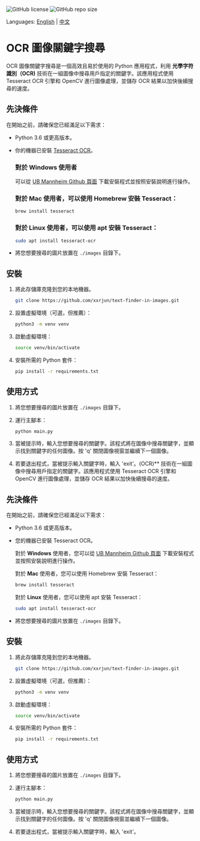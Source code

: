 ![GitHub license](https://img.shields.io/github/license/xxrjun/text-finder-in-images) ![GitHub repo size](https://img.shields.io/github/repo-size/xxrjun/text-finder-in-images)

Languages: [English](README.md) | [中文](translations/README-zh.md)

# OCR 圖像關鍵字搜尋

OCR 圖像關鍵字搜尋是一個高效且易於使用的 Python 應用程式，利用 **光學字符識別（OCR)** 技術在一組圖像中搜尋用戶指定的關鍵字。該應用程式使用 Tesseract OCR 引擎和 OpenCV 進行圖像處理，並儲存 OCR 結果以加快後續搜尋的速度。

## 先決條件

在開始之前，請確保您已經滿足以下需求：

- Python 3.6 或更高版本。
- 你的機器已安裝 [Tesseract OCR](https://github.com/tesseract-ocr/tesseract)。

  ### 對於 **Windows** 使用者

  可以從 [UB Mannheim Github 頁面](https://github.com/UB-Mannheim/tesseract/wiki) 下載安裝程式並按照安裝說明進行操作。

  ### 對於 **Mac** 使用者，可以使用 Homebrew 安裝 Tesseract：

  ```bash
  brew install tesseract
  ```

  ### 對於 **Linux** 使用者，可以使用 apt 安裝 Tesseract：

  ```bash
  sudo apt install tesseract-ocr
  ```

- 將您想要搜尋的圖片放置在 `./images` 目錄下。

## 安裝

1. 將此存儲庫克隆到您的本地機器。

   ```bash
   git clone https://github.com/xxrjun/text-finder-in-images.git
   ```

2. 設置虛擬環境（可選，但推薦）：

   ```bash
   python3 -m venv venv
   ```

3. 啟動虛擬環境：

   ```bash
   source venv/bin/activate
   ```

4. 安裝所需的 Python 套件：

   ```bash
   pip install -r requirements.txt
   ```

## 使用方式

1. 將您想要搜尋的圖片放置在 `./images` 目錄下。
2. 運行主腳本：

   ```bash
   python main.py
   ```

3. 當被提示時，輸入您想要搜尋的關鍵字。該程式將在圖像中搜尋關鍵字，並顯示找到關鍵字的任何圖像。按 'q' 關閉圖像視窗並繼續下一個圖像。

4. 若要退出程式，當被提示輸入關鍵字時，輸入 'exit'。(OCR)\*\* 技術在一組圖像中搜尋用戶指定的關鍵字。該應用程式使用 Tesseract OCR 引擎和 OpenCV 進行圖像處理，並儲存 OCR 結果以加快後續搜尋的速度。

## 先決條件

在開始之前，請確保您已經滿足以下需求：

- Python 3.6 或更高版本。
- 您的機器已安裝 Tesseract OCR。

  對於 **Windows** 使用者，您可以從 [UB Mannheim Github 頁面](https://github.com/UB-Mannheim/tesseract/wiki) 下載安裝程式並按照安裝說明進行操作。

  對於 **Mac** 使用者，您可以使用 Homebrew 安裝 Tesseract：

  ```bash
  brew install tesseract
  ```

  對於 **Linux** 使用者，您可以使用 apt 安裝 Tesseract：

  ```bash
  sudo apt install tesseract-ocr
  ```

- 將您想要搜尋的圖片放置在 `./images` 目錄下。

## 安裝

1. 將此存儲庫克隆到您的本地機器。

   ```bash
   git clone https://github.com/xxrjun/text-finder-in-images.git
   ```

2. 設置虛擬環境（可選，但推薦）：

   ```bash
   python3 -m venv venv
   ```

3. 啟動虛擬環境：

   ```bash
   source venv/bin/activate
   ```

4. 安裝所需的 Python 套件：

   ```bash
   pip install -r requirements.txt
   ```

## 使用方式

1. 將您想要搜尋的圖片放置在 `./images` 目錄下。
2. 運行主腳本：

   ```bash
   python main.py
   ```

3. 當被提示時，輸入您想要搜尋的關鍵字。該程式將在圖像中搜尋關鍵字，並顯示找到關鍵字的任何圖像。按 'q' 關閉圖像視窗並繼續下一個圖像。

4. 若要退出程式，當被提示輸入關鍵字時，輸入 'exit'。
